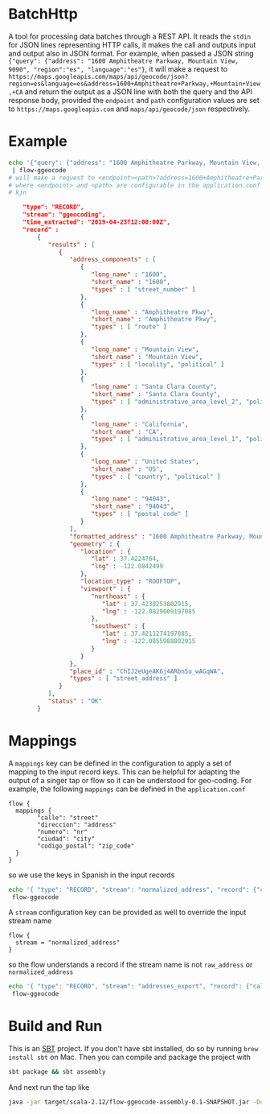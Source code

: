 # BatchHttp
A tool for processing data batches through a REST API. It reads the `stdin` for JSON lines representing HTTP calls,
it makes the call and outputs input and output also in JSON format. For example, when passed a JSON string `{"query": {"address": "1600 Amphitheatre Parkway, Mountain View, 9090", "region":"es", "language":"es"}`,
it will make a request to `https://maps.googleapis.com/maps/api/geocode/json?region=es&language=es&address=1600+Amphitheatre+Parkway,+Mountain+View,+CA`
and return the output as a JSON line with both the query and the API response body, provided the `endpoint` and `path` configuration values are set to
`https://maps.googleapis.com` and `maps/api/geocode/json` respectively.

# Example
```bash
echo '{"query": {"address": "1600 Amphitheatre Parkway, Mountain View, 9090", "region":"es", "language":"es"}}' \
 | flow-ggeocode
# will make a request to <endpoint><path>?address=1600+Amphitheatre+Parkway,+Mountain+View,+CA
# where <endpoint> and <path> are configurable in the application.conf file, and output another JSON
# kjn

```

```json
    "type": "RECORD",
    "stream": "ggeocoding",
    "time_extracted": "2019-04-23T12:00:00Z",
    "record" :
        {
           "results" : [
              {
                 "address_components" : [
                    {
                       "long_name" : "1600",
                       "short_name" : "1600",
                       "types" : [ "street_number" ]
                    },
                    {
                       "long_name" : "Amphitheatre Pkwy",
                       "short_name" : "Amphitheatre Pkwy",
                       "types" : [ "route" ]
                    },
                    {
                       "long_name" : "Mountain View",
                       "short_name" : "Mountain View",
                       "types" : [ "locality", "political" ]
                    },
                    {
                       "long_name" : "Santa Clara County",
                       "short_name" : "Santa Clara County",
                       "types" : [ "administrative_area_level_2", "political" ]
                    },
                    {
                       "long_name" : "California",
                       "short_name" : "CA",
                       "types" : [ "administrative_area_level_1", "political" ]
                    },
                    {
                       "long_name" : "United States",
                       "short_name" : "US",
                       "types" : [ "country", "political" ]
                    },
                    {
                       "long_name" : "94043",
                       "short_name" : "94043",
                       "types" : [ "postal_code" ]
                    }
                 ],
                 "formatted_address" : "1600 Amphitheatre Parkway, Mountain View, CA 94043, USA",
                 "geometry" : {
                    "location" : {
                       "lat" : 37.4224764,
                       "lng" : -122.0842499
                    },
                    "location_type" : "ROOFTOP",
                    "viewport" : {
                       "northeast" : {
                          "lat" : 37.4238253802915,
                          "lng" : -122.0829009197085
                       },
                       "southwest" : {
                          "lat" : 37.4211274197085,
                          "lng" : -122.0855988802915
                       }
                    }
                 },
                 "place_id" : "ChIJ2eUgeAK6j4ARbn5u_wAGqWA",
                 "types" : [ "street_address" ]
              }
           ],
           "status" : "OK"
        }
```

# Mappings
A `mappings` key can be defined in the configuration to apply a set of mapping to the input record keys. This can be
helpful for adapting the output of a singer tap or flow so it can be understood for geo-coding. For example, the following
`mappings` can be defined in the `application.conf`
```hocon
flow {
  mappings {
        "calle": "street"
        "direccion": "address"
        "numero": "nr"
        "ciudad": "city"
        "codigo_postal": "zip_code"
  }
}
````
so we use the keys in Spanish in the input records
```bash
echo '{ "type": "RECORD", "stream": "normalized_address", "record": {"calle": "Avenida Gran Vía", "numero": "12", "ciudad": "Barcelona", "codigo_postal": "08013"} }' \
 flow-ggeocode
```
A `stream` configuration key can be provided as well to override the input stream name
```hocon
flow {
  stream = "normalized_address"
}
```
so the flow understands a record if the stream name is not `raw_address` or `normalized_address`
```bash
echo '{ "type": "RECORD", "stream": "addresses_export", "record": {"calle": "Avenida Gran Vía", "numero": "12", "ciudad": "Barcelona", "codigo_postal": "08013"} }' \
 flow-ggeocode
```

# Build and Run
This is an [SBT](https://www.scala-sbt.org/) project. If you don't have sbt installed, do so by running `brew install sbt`
on Mac. Then you can compile and package the project with
```bash
sbt package && sbt assembly
```
And next run the tap like
```bash
java -jar target/scala-2.12/flow-ggeocode-assembly-0.1-SNAPSHOT.jar -Dconfig.file=application.conf
```
